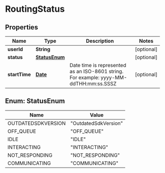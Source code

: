 
# RoutingStatus

## Properties
Name | Type | Description | Notes
------------ | ------------- | ------------- | -------------
**userId** | **String** |  |  [optional]
**status** | [**StatusEnum**](#StatusEnum) |  |  [optional]
**startTime** | [**Date**](Date.md) | Date time is represented as an ISO-8601 string. For example: yyyy-MM-ddTHH:mm:ss.SSSZ |  [optional]


<a name="StatusEnum"></a>
## Enum: StatusEnum
Name | Value
---- | -----
OUTDATEDSDKVERSION | &quot;OutdatedSdkVersion&quot;
OFF_QUEUE | &quot;OFF_QUEUE&quot;
IDLE | &quot;IDLE&quot;
INTERACTING | &quot;INTERACTING&quot;
NOT_RESPONDING | &quot;NOT_RESPONDING&quot;
COMMUNICATING | &quot;COMMUNICATING&quot;




